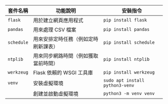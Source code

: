 | 套件名稱     | 功能說明                       | 安裝指令                          |
|--------------|--------------------------------|-----------------------------------|
| `flask`      | 用於建立網頁應用程式            | `pip install flask`               |
| `pandas`     | 用來處理 CSV 檔案               | `pip install pandas`              |
| `schedule`   | 用來安排定時任務（例如定時刷新課表） | `pip install schedule`            |
| `ntplib`     | 用來同步網路時間（例如獲取當前時間）| `pip install ntplib`              |
| `werkzeug`   | Flask 依賴的 WSGI 工具庫         | `pip install werkzeug`            |
|`venv`        | 安裝虛擬環境                    |`sudo apt install python3-venv`|
|              |創建並啟動虛擬環境|`python3 -m venv venv  `|`source venv/bin/activate`|
